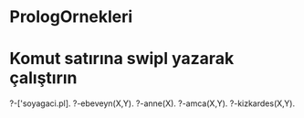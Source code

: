 # PrologOrnekleri
# Komut satırına swipl yazarak çalıştırın
?-['soyagaci.pl].
?-ebeveyn(X,Y).
?-anne(X).
?-amca(X,Y).
?-kizkardes(X,Y).




